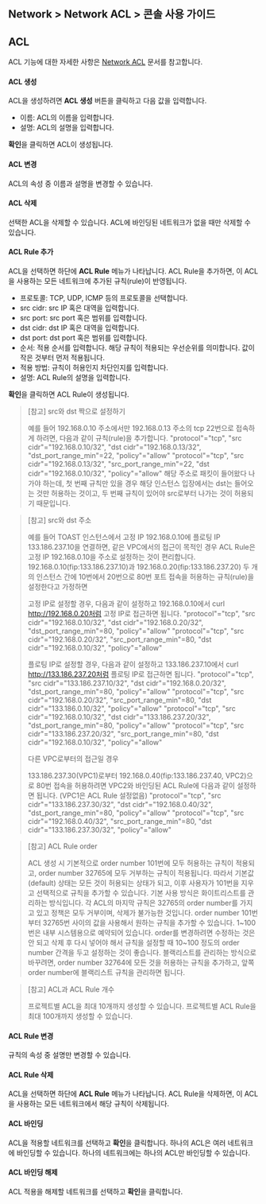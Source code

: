 ## Network > Network ACL > 콘솔 사용 가이드

## ACL
ACL 기능에 대한 자세한 사항은 [Network ACL](/Network/Network%20ACL/ko/overview/) 문서를 참고합니다.

#### ACL 생성
ACL을 생성하려면 **ACL 생성** 버튼을 클릭하고 다음 값을 입력합니다.

* 이름: ACL의 이름을 입력합니다.
* 설명: ACL의 설명을 입력합니다.

**확인**을 클릭하면 ACL이 생성됩니다.

#### ACL 변경
ACL의 속성 중 이름과 설명을 변경할 수 있습니다.

#### ACL 삭제
선택한 ACL을 삭제할 수 있습니다.
ACL에 바인딩된 네트워크가 없을 때만 삭제할 수 있습니다.

#### ACL Rule 추가
ACL을 선택하면 하단에 **ACL Rule** 메뉴가 나타납니다.
ACL Rule을 추가하면, 이 ACL을 사용하는 모든 네트워크에 추가된 규칙(rule)이 반영됩니다.

* 프로토콜: TCP, UDP, ICMP 등의 프로토콜을 선택합니다.
* src cidr: src IP 혹은 대역을 입력합니다.
* src port: src port 혹은 범위를 입력합니다.
* dst cidr: dst IP 혹은 대역을 입력합니다.
* dst port: dst port 혹은 범위를 입력합니다.
* 순서: 적용 순서를 입력합니다. 해당 규칙이 적용되는 우선순위를 의미합니다. 값이 작은 것부터 먼저 적용됩니다.
* 적용 방법: 규칙이 허용인지 차단인지를 입력합니다.
* 설명: ACL Rule의 설명을 입력합니다.

**확인**을 클릭하면 ACL Rule이 생성됩니다.

> [참고] src와 dst 짝으로 설정하기
>
> 예를 들어 192.168.0.10 주소에서만 192.168.0.13 주소의 tcp 22번으로 접속하게 하려면, 다음과 같이 규칙(rule)을 추가합니다.
> "protocol"="tcp", "src cidr"="192.168.0.10/32", "dst cidr"="192.168.0.13/32", "dst_port_range_min"=22, "policy"="allow"
> "protocol"="tcp", "src cidr"="192.168.0.13/32", "src_port_range_min"=22, "dst cidr"="192.168.0.10/32", "policy"="allow"
> 해당 주소로 패킷이 들어왔다 나가야 하는데, 첫 번째 규칙만 있을 경우 해당 인스턴스 입장에서는 dst는 들어오는 것만 허용하는 것이고, 두 번째 규칙이 있어야 src로부터 나가는 것이 허용되기 때문입니다.

> [참고] src와 dst 주소
>
> 예를 들어 TOAST 인스턴스에서 고정 IP 192.168.0.10에 플로팅 IP 133.186.237.10을 연결하면, 같은 VPC에서의 접근이 목적인 경우 
> ACL Rule은 고정 IP 192.168.0.10을 주소로 설정하는 것이 편리합니다.
> 192.168.0.10(fip:133.186.237.10)과  192.168.0.20(fip:133.186.237.20) 두 개의 인스턴스 간에 10번에서 20번으로 80번 포트 접속을 허용하는 규칙(rule)을 설정한다고 가정하면
> 
> 고정 IP로 설정할 경우, 다음과 같이 설정하고 192.168.0.10에서 curl http://192.168.0.20처럼 고정 IP로 접근하면 됩니다.
> "protocol"="tcp", "src cidr"="192.168.0.10/32", "dst cidr"="192.168.0.20/32", "dst_port_range_min"=80, "policy"="allow"
> "protocol"="tcp", "src cidr"="192.168.0.20/32", "src_port_range_min"=80, "dst cidr"="192.168.0.10/32", "policy"="allow"
> 
> 플로팅 IP로 설정할 경우, 다음과 같이 설정하고 133.186.237.10에서 curl http://133.186.237.20처럼 플로팅 IP로 접근하면 됩니다.
> "protocol"="tcp", "src cidr"="133.186.237.10/32", "dst cidr"="192.168.0.20/32", "dst_port_range_min"=80, "policy"="allow"
> "protocol"="tcp", "src cidr"="192.168.0.20/32", "src_port_range_min"=80, "dst cidr"="133.186.0.10/32", "policy"="allow"
> "protocol"="tcp", "src cidr"="192.168.0.10/32", "dst cidr"="133.186.237.20/32", "dst_port_range_min"=80, "policy"="allow"
> "protocol"="tcp", "src cidr"="133.186.237.20/32", "src_port_range_min"=80, "dst cidr"="192.168.0.10/32", "policy"="allow"
>
> 다른 VPC로부터의 접근일 경우
>
> 133.186.237.30(VPC1)로부터 192.168.0.40(fip:133.186.237.40, VPC2)으로 80번 접속을 허용하려면
> VPC2와 바인딩된 ACL Rule에 다음과 같이 설정하면 됩니다. (VPC1은 ACL Rule 설정없음)
> "protocol"="tcp", "src cidr"="133.186.237.30/32", "dst cidr"="192.168.0.40/32", "dst_port_range_min"=80, "policy"="allow"
> "protocol"="tcp", "src cidr"="192.168.0.40/32", "src_port_range_min"=80, "dst cidr"="133.186.237.30/32", "policy"="allow"

> [참고] ACL Rule order
>
> ACL 생성 시 기본적으로 order number 101번에 모두 허용하는 규칙이 적용되고, order number 32765에 모두 거부하는 규칙이 적용됩니다.
> 따라서 기본값(default) 상태는 모든 것이 허용되는 상태가 되고, 이후 사용자가 101번을 지우고 선택적으로 규칙을 추가할 수 있습니다. 기본 사용 방식은 화이트리스트를 관리하는 방식입니다.
> 각 ACL의 마지막 규칙은 32765의 order number를 가지고 있고 정책은 모두 거부이며, 삭제가 불가능한 것입니다.
> order number 101번부터 32765번 사이의 값을 사용해서 원하는 규칙을 추가할 수 있습니다.
> 1~100번은 내부 시스템용으로 예약되어 있습니다.
> order를 변경하려면 수정하는 것은 안 되고 삭제 후 다시 넣어야 해서 규칙을 설정할 때 10~100 정도의 order number 간격을 두고 설정하는 것이 좋습니다.
> 블랙리스트를 관리하는 방식으로 바꾸려면, order number 32764에 모든 것을 허용하는 규칙을 추가하고, 앞쪽 order number에 블랙리스트 규칙을 관리하면 됩니다.

> [참고] ACL과 ACL Rule 개수
>
> 프로젝트별 ACL을 최대 10개까지 생성할 수 있습니다. 
> 프로젝트별 ACL Rule을 최대 100개까지 생성할 수 있습니다.
#### ACL Rule 변경
규칙의 속성 중 설명만 변경할 수 있습니다.

#### ACL Rule 삭제
ACL을 선택하면 하단에 **ACL Rule** 메뉴가 나타납니다.
ACL Rule을 삭제하면, 이 ACL을 사용하는 모든 네트워크에서 해당 규칙이 삭제됩니다.

#### ACL 바인딩
ACL을 적용할 네트워크를 선택하고 **확인**을 클릭합니다.
하나의 ACL은 여러 네트워크에 바인딩할 수 있습니다.
하나의 네트워크에는 하나의 ACL만 바인딩할 수 있습니다.

#### ACL 바인딩 해제
ACL 적용을 해제할 네트워크를 선택하고 **확인**을 클릭합니다.

